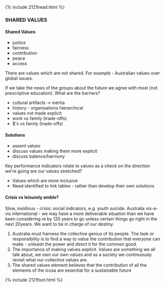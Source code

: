 {% include 2121head.html %}<!--  Add content here   Add content here   Add content here --><!--  Add content here   Add content here   Add content here --><h3>SHARED VALUES</h3><h4>Shared Values</h4><ul compact="compact" type="square">	<li>justice </li>	<li>fairness</li>	<li>contribution</li>	<li>peace</li>	<li>access</li></ul><p align="left">There are values which are not shared. For example - Australian values over global issues.</p><p align="left">If we take the news of the groups about the future we agree with most (not prescriptive education).  What are the barriers?</li></p>		<ul compact="compact">			<li>cultural artifacts -> inertia</li>			<li>history - organisations hierarchical</li>			<li>values not made explicit</li>			<li>work vs family (trade-offs)</li>			<li>$'s vs family (trade-offs)</li>		</ul><h4>Solutions</h4>		<ul compact="compact">			<li>assent values</li>			<li>discuss values making them more explicit</li>			<li>discuss balance/harmony</li>		</ul><p align="left">Key performance indicators relate to values as a check on the direction we're going are our values stretched?</li></p><ul compact="compact">	<li>Values which are more inclusive</li>	<li>Need identified to link tables - rather than develop their own solutions</li></ul></ol><h4>Crisis vs leisurely amble?</h4>  <p align="left">Slow, insidious - crisis: social indicators, e.g. youth suicide.  Australia vis-a-vis international - we may have a more deliverable situation than we have been considering re by 120 years to go unless certain things go right in the next 20years.  We want to be in charge of our destiny.</p><ol>	<li>Australia must harness the collective genius of its people. The task or responsibility is to find a way to value the contribution that everyone can make - unleash the power and direct it for the common good.</li>	<li>The importance of making values explicit. Values are something we all talk about, we own our own values and as a society we continuously revisit what our collective values are.</li>	<li>The shared values element believes that the contribution of all the elements of the icosa are essential for a sustainable future</li></ol>{% include 2121foot.html %}